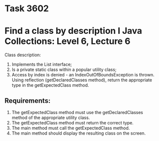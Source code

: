 # Task 3602
# Find a class by description Ӏ Java Collections: Level 6, Lecture 6

Class description:
1. Implements the List interface;
2. Is a private static class within a popular utility class;
3. Access by index is denied - an IndexOutOfBoundsException is thrown.
Using reflection (getDeclaredClasses method), return the appropriate type in the getExpectedClass method.


## Requirements:
1. The getExpectedClass method must use the getDeclaredClasses method of the appropriate utility class.
2. The getExpectedClass method must return the correct type.
3. The main method must call the getExpectedClass method.
4. The main method should display the resulting class on the screen.